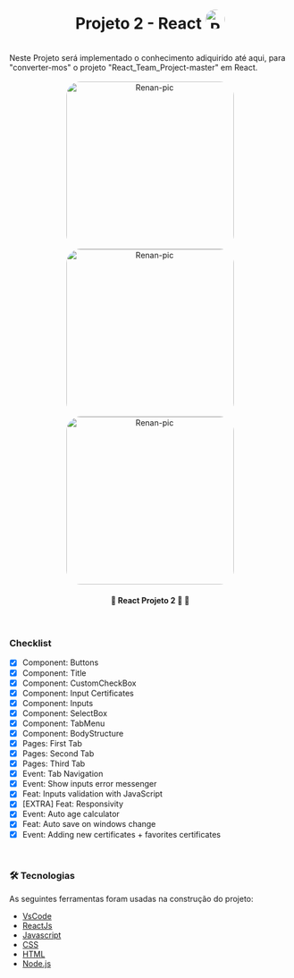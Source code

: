 <h1 align="center"> Projeto 2 - React  <img alt="Renan-pic" height="35" style="border-radius:25px;" src="https://user-images.githubusercontent.com/36648528/139155648-84368f96-ed86-4d45-b5dc-88f35bebbac5.png"></h1>
<br />
Neste Projeto será implementado o conhecimento adiquirido até aqui, para "converter-mos" o projeto "React_Team_Project-master" em React.
<br /><br />
<div float="left" align="center">
<img alt="Renan-pic" height="300" style="border-radius:25px;" src="https://user-images.githubusercontent.com/36648528/139703557-d1a3baa8-250e-45ce-916a-b3985b509b3f.png">
<img alt="Renan-pic" height="300" style="border-radius:25px;" src="https://user-images.githubusercontent.com/36648528/139704081-5e7dc9eb-8036-43f7-9dc5-bad60f9ffa55.png">
<img alt="Renan-pic" height="300" style="border-radius:25px;" src="https://user-images.githubusercontent.com/36648528/139704145-93b97085-5670-4c70-b1fc-5e846bcb4bb0.png">
</div>


<h4 align="center"> 🚧 React Projeto 2 🚀 🚧 </h4><br />

### Checklist

- [x] Component: Buttons
- [x] Component: Title
- [x] Component: CustomCheckBox
- [x] Component: Input Certificates
- [x] Component: Inputs
- [x] Component: SelectBox
- [x] Component: TabMenu
- [x] Component: BodyStructure
- [x] Pages: First Tab
- [x] Pages: Second Tab
- [x] Pages: Third Tab
- [x] Event: Tab Navigation
- [x] Event: Show inputs error messenger
- [x] Feat: Inputs validation with JavaScript
- [x] [EXTRA] Feat: Responsivity
- [x] Event: Auto age calculator
- [x] Feat: Auto save on windows change
- [x] Event: Adding new certificates + favorites certificates
</br>

### 🛠 Tecnologias

As seguintes ferramentas foram usadas na construção do projeto:

- [VsCode](https://code.visualstudio.com/)
- [ReactJs](https://pt-br.reactjs.org/)
- [Javascript](https://www.javascript.com/)
- [CSS](https://reactnative.dev/)
- [HTML](https://www.typescriptlang.org/)
- [Node.js](https://nodejs.org/en/)
